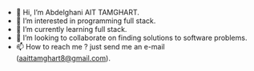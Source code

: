 - 👋 Hi, I’m Abdelghani AIT TAMGHART.
- 👀 I’m interested in programming full stack.
- 🌱 I’m currently learning full stack.
- 💞️ I’m looking to collaborate on finding solutions to software problems.
- 📫 How to reach me ? just send me an e-mail (aaittamghart8@gmail.com).

<!---
abdelghani1002/abdelghani1002 is a ✨ special ✨ repository because its `README.md` (this file) appears on your GitHub profile.
You can click the Preview link to take a look at your changes.
--->
